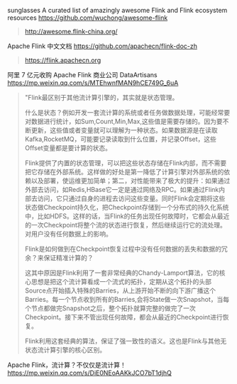 

sunglasses A curated list of amazingly awesome Flink and Flink ecosystem resources https://github.com/wuchong/awesome-flink
> http://awesome.flink-china.org/

Apache Flink 中文文档 https://github.com/apachecn/flink-doc-zh
> https://flink.apachecn.org

阿里 7 亿元收购 Apache Flink 商业公司 DataArtisans https://mp.weixin.qq.com/s/MTEhwnfMAN9hCE749G_6uA
> "Flink最区别于其他流计算引擎的，其实就是状态管理。
>
> 什么是状态？例如开发一套流计算的系统或者任务做数据处理，可能经常要对数据进行统计，如Sum,Count,Min,Max,这些值是需要存储的。因为要不断更新，这些值或者变量就可以理解为一种状态。如果数据源是在读取Kafka,RocketMQ，可能要记录读取到什么位置，并记录Offset，这些Offset变量都是要计算的状态。
>
> Flink提供了内置的状态管理，可以把这些状态存储在Flink内部，而不需要把它存储在外部系统。这样做的好处是第一降低了计算引擎对外部系统的依赖以及部署，使运维更加简单；第二，对性能带来了极大的提升：如果通过外部去访问，如Redis,HBase它一定是通过网络及RPC。如果通过Flink内部去访问，它只通过自身的进程去访问这些变量。同时Flink会定期将这些状态做Checkpoint持久化，把Checkpoint存储到一个分布式的持久化系统中，比如HDFS。这样的话，当Flink的任务出现任何故障时，它都会从最近的一次Checkpoint将整个流的状态进行恢复，然后继续运行它的流处理。对用户没有任何数据上的影响。
>
> Flink是如何做到在Checkpoint恢复过程中没有任何数据的丢失和数据的冗余？来保证精准计算的？
>
> 这其中原因是Flink利用了一套非常经典的Chandy-Lamport算法，它的核心思想是把这个流计算看成一个流式的拓扑，定期从这个拓扑的头部Source点开始插入特殊的Barries，从上游开始不断的向下游广播这个Barries。每一个节点收到所有的Barries,会将State做一次Snapshot，当每个节点都做完Snapshot之后，整个拓扑就算完整的做完了一次Checkpoint。接下来不管出现任何故障，都会从最近的Checkpoint进行恢复。
>
> Flink利用这套经典的算法，保证了强一致性的语义。这也是Flink与其他无状态流计算引擎的核心区别。

Apache Flink，流计算？不仅仅是流计算！ https://mp.weixin.qq.com/s/DiE0NEoAAKkJCO7bT1djhQ

